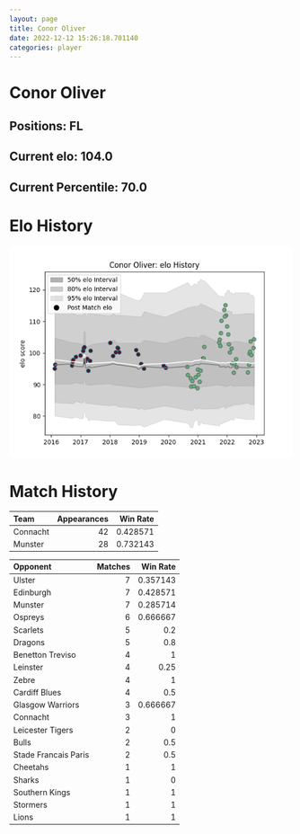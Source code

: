 ```yaml
---  
layout: page  
title: Conor Oliver  
date: 2022-12-12 15:26:18.701140  
categories: player  
---
```

# Conor Oliver

## Positions: FL

## Current elo: 104.0

## Current Percentile: 70.0

# Elo History


![elo history](history_ConorOliver.png)
# Match History


| Team     |   Appearances |   Win Rate |
|:---------|--------------:|-----------:|
| Connacht |            42 |   0.428571 |
| Munster  |            28 |   0.732143 |

| Opponent             |   Matches |   Win Rate |
|:---------------------|----------:|-----------:|
| Ulster               |         7 |   0.357143 |
| Edinburgh            |         7 |   0.428571 |
| Munster              |         7 |   0.285714 |
| Ospreys              |         6 |   0.666667 |
| Scarlets             |         5 |   0.2      |
| Dragons              |         5 |   0.8      |
| Benetton Treviso     |         4 |   1        |
| Leinster             |         4 |   0.25     |
| Zebre                |         4 |   1        |
| Cardiff Blues        |         4 |   0.5      |
| Glasgow Warriors     |         3 |   0.666667 |
| Connacht             |         3 |   1        |
| Leicester Tigers     |         2 |   0        |
| Bulls                |         2 |   0.5      |
| Stade Francais Paris |         2 |   0.5      |
| Cheetahs             |         1 |   1        |
| Sharks               |         1 |   0        |
| Southern Kings       |         1 |   1        |
| Stormers             |         1 |   1        |
| Lions                |         1 |   1        |